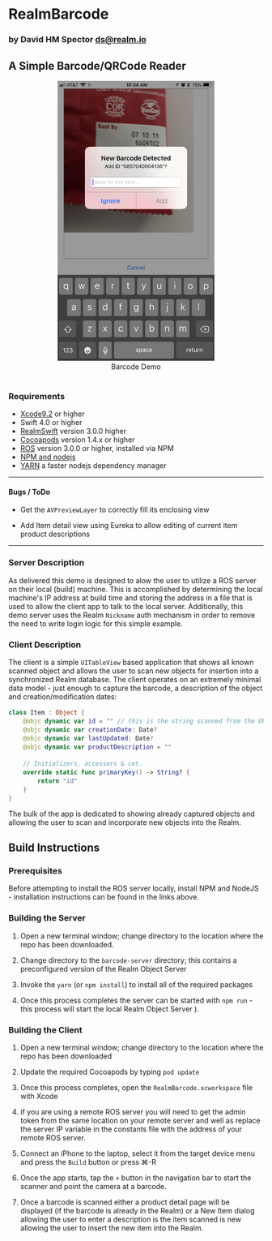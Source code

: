 # RealmBarcode
### by David HM Spector <ds@realm.io>

## A Simple Barcode/QRCode Reader

<center> <img src="Graphics/barcode-demo.png" width="310" height="552" /><br/>Barcode Demo</center><br>

### Requirements
- [Xcode9.2](https://itunes.apple.com/us/app/xcode/id497799835?mt=12) or higher
- Swift 4.0 or higher
- [RealmSwift](https://realm.io/products/realm-database) version 3.0.0 higher
- [Cocoapods](https://www.cocoapods.org) version 1.4.x or higher
- [ROS](https://realm.io/products) version 3.0.0 or higher, installed via NPM
- [NPM and nodejs](https://www.npmjs.com/get-npm)
- [YARN](https://yarnpkg.com/en/) a faster nodejs dependency manager

<hr>

#### Bugs / ToDo

- Get the `AVPreviewLayer` to correctly fill its enclosing view 
  
- Add Item detail view using Eureka to allow editing of current item product descriptions
<hr>

### Server Description

As delivered this demo is designed to alow the user to utilize a ROS server on their local (build) machine. This is accomplished by determining the local machine's IP address at build time and storing the address in a file that is used to allow the client app to talk to the local server. Additionally,  this demo server uses the Realm `Nickname` auth mechanism  in order to remove the need to write login logic for this simple example.


### Client Description

The client is a simple `UITableView` based application that shows all known scanned object and allows the user to scan new objects for insertion into a synchronized  Realm database. The client operates on an extremely minimal data model  - just enough to capture the barcode, a description of the object and creation/modification dates:

```swift
class Item : Object {
    @objc dynamic var id = "" // this is the string scanned from the UPC or QRCode
    @objc dynamic var creationDate: Date?
    @objc dynamic var lastUpdated: Date?
    @objc dynamic var productDescription = ""
    
    // Initializers, accessors & cet.
    override static func primaryKey() -> String? {
        return "id"
    }
} 
```

The bulk of the app is dedicated to showing already captured  objects and allowing the user to scan and incorporate new objects into the Realm.

## Build Instructions

### Prerequisites
Before attempting to install the ROS server locally, install NPM and NodeJS - installation instructions can be found in the links above.

###  Building the Server

  1. Open  a new terminal window; change directory to the location where the repo has been downloaded.
  
  2. Change directory to the `barcode-server` directory; this contains a preconfigured version of the Realm Object Server
  
  3.  Invoke the `yarn` (or `npm install`) to install all of the required packages
  
  4.  Once this process completes the server can be started with `npm run`  - this process will start the local Realm Object Server ).
  
### Building the Client

  1. Open a new terminal window; change directory to the location where the repo has been downloaded

  2. Update the required Cocoapods by typing `pod update`
  
  3. Once this process completes, open the `RealmBarcode.xcworkspace` file with Xcode
  
  4.  if you are using a remote ROS server you will need to get the admin token from the same location on your remote server and well as replace the server IP variable in the constants file with the address of your remote ROS server.
  
  5. Connect an iPhone to the laptop, select it from the target device menu and press the `Build` button or press ⌘-R
  
  6. Once the app starts, tap the `+` button  in the navigation bar to start the scanner and point the camera at a barcode. 
  
  7. Once a barcode is scanned either a product detail page will be displayed (if the barcode is already in the Realm) or a New Item dialog allowing the user to enter a description is the item scanned is new allowing the user to insert the new item into the Realm.

